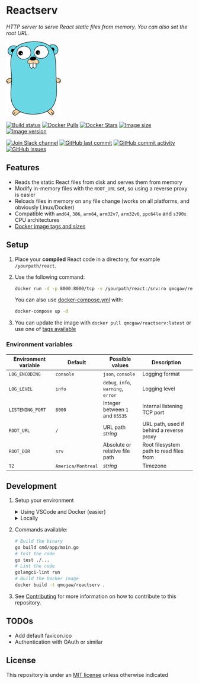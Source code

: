 # Reactserv

*HTTP server to serve React static files from memory. You can also set the root URL.*

<img height="200" src="https://raw.githubusercontent.com/qdm12/reactserv/master/title.svg?sanitize=true">

[![Build status](https://github.com/qdm12/reactserv/workflows/Buildx%20latest/badge.svg)](https://github.com/qdm12/reactserv/actions?query=workflow%3A%22Buildx+latest%22)
[![Docker Pulls](https://img.shields.io/docker/pulls/qmcgaw/reactserv.svg)](https://hub.docker.com/r/qmcgaw/reactserv)
[![Docker Stars](https://img.shields.io/docker/stars/qmcgaw/reactserv.svg)](https://hub.docker.com/r/qmcgaw/reactserv)
[![Image size](https://images.microbadger.com/badges/image/qmcgaw/reactserv.svg)](https://microbadger.com/images/qmcgaw/reactserv)
[![Image version](https://images.microbadger.com/badges/version/qmcgaw/reactserv.svg)](https://microbadger.com/images/qmcgaw/reactserv)

[![Join Slack channel](https://img.shields.io/badge/slack-@qdm12-yellow.svg?logo=slack)](https://join.slack.com/t/qdm12/shared_invite/enQtOTE0NjcxNTM1ODc5LTYyZmVlOTM3MGI4ZWU0YmJkMjUxNmQ4ODQ2OTAwYzMxMTlhY2Q1MWQyOWUyNjc2ODliNjFjMDUxNWNmNzk5MDk)
[![GitHub last commit](https://img.shields.io/github/last-commit/qdm12/reactserv.svg)](https://github.com/qdm12/reactserv/commits/master)
[![GitHub commit activity](https://img.shields.io/github/commit-activity/y/qdm12/reactserv.svg)](https://github.com/qdm12/reactserv/graphs/contributors)
[![GitHub issues](https://img.shields.io/github/issues/qdm12/reactserv.svg)](https://github.com/qdm12/reactserv/issues)

## Features

- Reads the static React files from disk and serves them from memory
- Modify in-memory files with the `ROOT_URL` set, so using a reverse proxy is easier
- Reloads files in memory on any file change (works on all platforms, and obviously Linux/Docker)
- Compatible with `amd64`, `386`, `arm64`, `arm32v7`, `arm32v6`, `ppc64le` and `s390x` CPU architectures
- [Docker image tags and sizes](https://hub.docker.com/r/qmcgaw/reactserv/tags)

## Setup

1. Place your **compiled** React code in a directory, for example `/yourpath/react`.
1. Use the following command:

    ```sh
    docker run -d -p 8000:8000/tcp -v /yourpath/react:/srv:ro qmcgaw/reactserv
    ```

    You can also use [docker-compose.yml](https://github.com/qdm12/reactserv/blob/master/docker-compose.yml) with:

    ```sh
    docker-compose up -d
    ```

1. You can update the image with `docker pull qmcgaw/reactserv:latest` or use one of [tags available](https://hub.docker.com/r/qmcgaw/reactserv/tags)

### Environment variables

| Environment variable | Default | Possible values | Description |
| --- | --- | --- | --- |
| `LOG_ENCODING` | `console` | `json`, `console` | Logging format |
| `LOG_LEVEL` | `info` | `debug`, `info`, `warning`, `error` | Logging level |
| `LISTENING_PORT` | `8000` | Integer between `1` and `65535` | Internal listening TCP port |
| `ROOT_URL` | `/` | URL path *string* | URL path, used if behind a reverse proxy |
| `ROOT_DIR` | `srv` | Absolute or relative file path | Root filesystem path to read files from |
| `TZ` | `America/Montreal` | *string* | Timezone |

## Development

1. Setup your environment

    <details><summary>Using VSCode and Docker (easier)</summary><p>

    1. Install [Docker](https://docs.docker.com/install/)
       - On Windows, share a drive with Docker Desktop and have the project on that partition
       - On OSX, share your project directory with Docker Desktop
    1. With [Visual Studio Code](https://code.visualstudio.com/download), install the [remote containers extension](https://marketplace.visualstudio.com/items?itemName=ms-vscode-remote.remote-containers)
    1. In Visual Studio Code, press on `F1` and select `Remote-Containers: Open Folder in Container...`
    1. Your dev environment is ready to go!... and it's running in a container :+1: So you can discard it and update it easily!

    </p></details>

    <details><summary>Locally</summary><p>

    1. Install [Go](https://golang.org/dl/), [Docker](https://www.docker.com/products/docker-desktop) and [Git](https://git-scm.com/downloads)
    1. Install Go dependencies with

        ```sh
        go mod download
        ```

    1. Install [golangci-lint](https://github.com/golangci/golangci-lint#install)
    1. You might want to use an editor such as [Visual Studio Code](https://code.visualstudio.com/download) with the [Go extension](https://code.visualstudio.com/docs/languages/go). Working settings are already in [.vscode/settings.json](https://github.com/qdm12/reactserv/master/.vscode/settings.json).

    </p></details>

1. Commands available:

    ```sh
    # Build the binary
    go build cmd/app/main.go
    # Test the code
    go test ./...
    # Lint the code
    golangci-lint run
    # Build the Docker image
    docker build -t qmcgaw/reactserv .
    ```

1. See [Contributing](https://github.com/qdm12/reactserv/master/.github/CONTRIBUTING.md) for more information on how to contribute to this repository.

## TODOs

- Add default favicon.ico
- Authentication with OAuth or similar

## License

This repository is under an [MIT license](https://github.com/qdm12/reactserv/master/license) unless otherwise indicated
